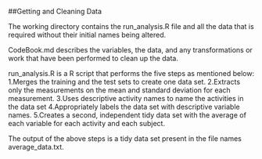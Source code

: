 ##Getting and Cleaning Data

The working directory contains the run_analysis.R file and all the data that is required without their initial names being altered.

CodeBook.md describes the variables, the data, and any transformations or work that have been performed to clean up the data.

run_analysis.R is a R script that performs the five steps as mentioned below:
1.Merges the training and the test sets to create one data set.
2.Extracts only the measurements on the mean and standard deviation for each measurement. 
3.Uses descriptive activity names to name the activities in the data set
4.Appropriately labels the data set with descriptive variable names. 
5.Creates a second, independent tidy data set with the average of each variable for each activity and each subject. 

The output of the above steps is a tidy data set present in the file names average_data.txt.